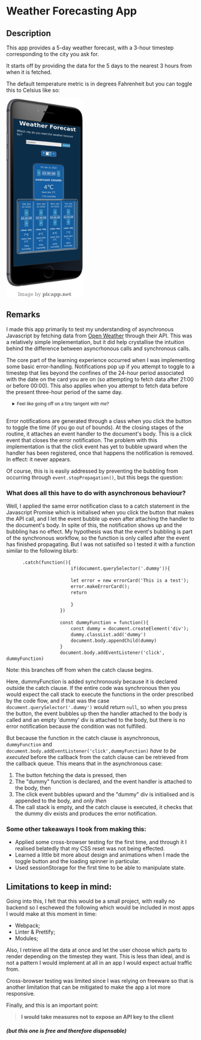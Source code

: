 # Weather Forecasting App


## Description

This app provides a 5-day weather forecast, with a 3-hour timestep corresponding to the city you ask for.

It starts off by providing the data for the 5 days to the nearest 3 hours from when it is fetched.

The default temperature metric is in degrees Fahrenheit but you can toggle this to Celsius like so: 

![weather app screenshot](./Asset/weatherAPI.png)


## Remarks 

I made this app primarily to test my understanding of asynchronous Javascript by fetching data from [Open Weather](https//openweathermap.org) through their API.
This was a relatively simple implementation, but it did help crystallise the intuition behind the difference between asyncrhonous calls and synchronous calls. 

The core part of the learning experience occurred when I was implementing some basic error-handling. Notifications pop up if you attempt to toggle to a timestep that lies beyond the confines of the 24-hour period associated with the date on the card you are on (so attempting to fetch data after 21:00 or before 00:00). This also applies when you attempt to fetch data before the present three-hour period of the same day. 

<details style="font-size: smaller">
    <summary style="margin: 1rem">Feel like going off on a tiny tangent with me?</summary>
    <p style="margin: 1rem">If I were to spend more time on this, I would prioritise user experience more in the sense that if the user wants to go beyond the 24-hour period then either the card associated with the next/previous day's data is emphasised or the clock simply restarts the cycle.</p> 
</details>

Error notifications are generated through a class when you click the button to toggle the time (if you go out of bounds). At the closing stages of the routine, it attaches an event handler to the document's body. This is a click event that closes the error notification. The problem with this implementation is that the click event has yet to bubble upward when the handler has been registered, once that happens the notification is removed. In effect: it never appears.

Of course, this is is easily addressed by preventing the bubbling from occurring through `event.stopPropagation()`, but this begs the question: 
### What does all this have to do with asynchronous behaviour?

Well, I applied the same error notification class to a catch statement in the Javascript Promise which is initialised when you click the button that makes the API call, and I let the event bubble up even after attaching the handler to the document's body. In spite of this, the notification shows up and the bubbling has no effect. My hypothesis was that the event's bubbling is part of the synchronous workflow, so the function is only called after the event has finished propagating.
But I was not satisifed so I tested it with a function similar to the following blurb: 



          .catch(function(){
                            if(document.querySelector('.dummy')){

                            let error = new errorCard('This is a test');
                            error.makeErrorCard();
                            return

                            }
                        })

                        const dummyFunction = function(){
                            const dummy = document.createElement('div');
                            dummy.classList.add('dummy')
                            document.body.appendChild(dummy)
                        }
                        document.body.addEventListener('click', dummyFunction)


Note: this branches off from when the catch clause begins. 

Here, dummyFunction is added synchronously because it is declared outside the catch clause. If the entire code was synchronous then you would expect the call
stack to execute the functions in the order prescribed by the code flow, and if that was the case `document.querySelector('.dummy')` would return `null`, so 
when you press the button, the event bubbles up then the handler attached to the body is called and an empty 'dummy' div is attached to the body, but there is
no error notification because the condition was not fulfilled.  

But because the function in the catch clause is asynchronous, `dummyFunction` and `document.body.addEventListener('click',dummyFunction)` *have to be executed* before the callback from the catch clause can be retrieved from the callback queue. This means that in the asynchronous case:

1. The button fetching the data is pressed, then
2. The "dummy" function is declared, and the event handler is attached to the body, then
3. The click event bubbles upward and the "dummy" div is initialised and is appended to the body, and *only then*
4. The call stack is empty, and the catch clause is executed, it checks that the dummy div exists and produces the error notification.

### Some other takeaways I took from making this: 

- Applied some cross-browser testing for the first time, and through it I realised belatedly that my CSS reset was not being effected.
- Learned a little bit more about design and animations when I made the toggle button and the loading spinner in particular. 
- Used sessionStorage for the first time to be able to manipulate state. 

## Limitations to keep in mind:

Going into this, I felt that this would be a small project, with really no backend so I eschewed the following which would be included in most apps I would make at this moment in time:
- Webpack;
- Linter & Prettify;
- Modules;

Also, I retrieve all the data at once and let the user choose which parts to render depending on the timestep they want. This is less than ideal, and is not a pattern
I would implement at all in an app I would expect actual traffic from. 

Cross-browser testing was limited since I was relying on freeware so that is another limitation that can be mitigated to make the app a lot more responsive.


Finally, and this is an important point: 
> **I would take measures not to expose an API key to the client** 
##### (but this one is free and therefore dispensable)







